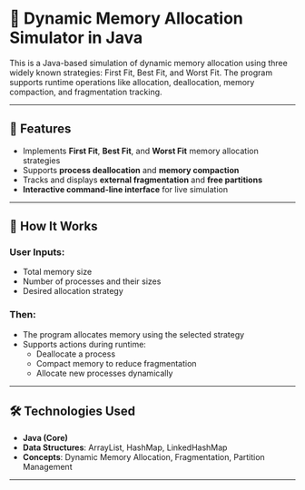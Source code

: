 # 🧠 Dynamic Memory Allocation Simulator in Java

This is a Java-based simulation of dynamic memory allocation using three widely known strategies: First Fit, Best Fit, and Worst Fit. The program supports runtime operations like allocation, deallocation, memory compaction, and fragmentation tracking.

---

## 🚀 Features

- Implements **First Fit**, **Best Fit**, and **Worst Fit** memory allocation strategies  
- Supports **process deallocation** and **memory compaction**  
- Tracks and displays **external fragmentation** and **free partitions**  
- **Interactive command-line interface** for live simulation

---

## 📌 How It Works

### User Inputs:
- Total memory size  
- Number of processes and their sizes  
- Desired allocation strategy  

### Then:
- The program allocates memory using the selected strategy  
- Supports actions during runtime:  
  - Deallocate a process  
  - Compact memory to reduce fragmentation  
  - Allocate new processes dynamically  

---

## 🛠️ Technologies Used

- **Java (Core)**
- **Data Structures**: ArrayList, HashMap, LinkedHashMap
- **Concepts**: Dynamic Memory Allocation, Fragmentation, Partition Management

---


